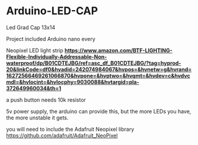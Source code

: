 # Arduino-LED-CAP
Led Grad Cap 13x14


Project included
  Arduino nano every
  
  
  Neopixel LED light strip
    **https://www.amazon.com/BTF-LIGHTING-Flexible-Individually-Addressable-Non-waterproof/dp/B01CDTEJBG/ref=asc_df_B01CDTEJBG/?tag=hyprod-20&linkCode=df0&hvadid=242074984067&hvpos=&hvnetw=g&hvrand=16272566469261066870&hvpone=&hvptwo=&hvqmt=&hvdev=c&hvdvcmdl=&hvlocint=&hvlocphy=9030088&hvtargid=pla-372649960034&th=1**
  
  
  a push button
      needs 10k resistor
      
      
  5v power supply, the arduino can provide this, but the more LEDs you have, the more unstable it gets.
  
  
 you will need to include the Adafruit Neopixel library
    https://github.com/adafruit/Adafruit_NeoPixel
